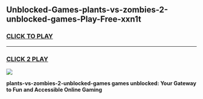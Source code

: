 
## Unblocked-Games-plants-vs-zombies-2-unblocked-games-Play-Free-xxn1t
<h3>
<a href="https://premium76.site?title=plants-vs-zombies-2-unblocked-games&ref=23A">CLICK TO PLAY</a></h3>
<hr>

<h3>
<a href="https://premium76.site?title=plants-vs-zombies-2-unblocked-games&ref=23A">CLICK 2 PLAY</a>
  
</h3>

<a href="https://premium76.site?title=plants-vs-zombies-2-unblocked-games&ref=23A"><img src="https://clearcache.store/games.png"></a>


**plants-vs-zombies-2-unblocked-games games unblocked: Your Gateway to Fun and Accessible Online Gaming**
